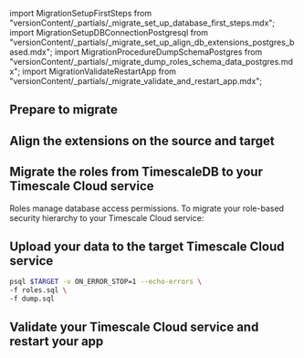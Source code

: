 import MigrationSetupFirstSteps from "versionContent/_partials/_migrate_set_up_database_first_steps.mdx";
import MigrationSetupDBConnectionPostgresql from "versionContent/_partials/_migrate_set_up_align_db_extensions_postgres_based.mdx";
import MigrationProcedureDumpSchemaPostgres from "versionContent/_partials/_migrate_dump_roles_schema_data_postgres.mdx";
import MigrationValidateRestartApp from "versionContent/_partials/_migrate_validate_and_restart_app.mdx";

## Prepare to migrate
<Procedure>

<MigrationSetupFirstSteps />

</Procedure>

## Align the extensions on the source and target
<Procedure>

<MigrationSetupDBConnectionPostgresql />

</Procedure>

## Migrate the roles from TimescaleDB to your Timescale Cloud service

Roles manage database access permissions. To migrate your role-based security hierarchy to your Timescale Cloud service:
<Procedure>

<MigrationProcedureDumpSchemaPostgres />

</Procedure>

## Upload your data to the target Timescale Cloud service

```bash
psql $TARGET -v ON_ERROR_STOP=1 --echo-errors \
-f roles.sql \
-f dump.sql
```

## Validate your Timescale Cloud service and restart your app
<Procedure>

<MigrationValidateRestartApp />

</Procedure>

